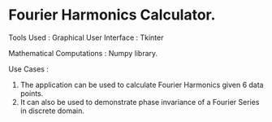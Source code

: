 # Fourier Harmonics Calculator.
Tools Used : 
Graphical User Interface : Tkinter

Mathematical Computations :
Numpy library.

Use Cases : 
1. The application can be used to calculate Fourier Harmonics given 6 data points.
2. It can also be used to demonstrate phase invariance of a Fourier Series in discrete domain.
